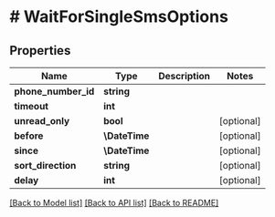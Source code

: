 # # WaitForSingleSmsOptions

## Properties

Name | Type | Description | Notes
------------ | ------------- | ------------- | -------------
**phone_number_id** | **string** |  |
**timeout** | **int** |  |
**unread_only** | **bool** |  | [optional]
**before** | **\DateTime** |  | [optional]
**since** | **\DateTime** |  | [optional]
**sort_direction** | **string** |  | [optional]
**delay** | **int** |  | [optional]

[[Back to Model list]](../../README#models) [[Back to API list]](../../README#endpoints) [[Back to README]](../../README)
